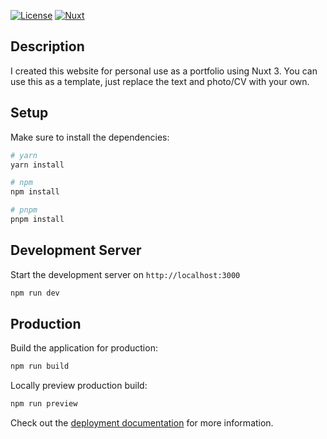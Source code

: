 [![License][license-src]][license-href]
[![Nuxt][nuxt-src]][nuxt-href]

## Description

I created this website for personal use as a portfolio using Nuxt 3. You can use this as a template, just replace the text and photo/CV with your own.

## Setup

Make sure to install the dependencies:

```bash
# yarn
yarn install

# npm
npm install

# pnpm
pnpm install
```

## Development Server

Start the development server on `http://localhost:3000`

```bash
npm run dev
```

## Production

Build the application for production:

```bash
npm run build
```

Locally preview production build:

```bash
npm run preview
```

Check out the [deployment documentation](https://nuxt.com/docs/getting-started/deployment) for more information.

[license-src]: https://img.shields.io/github/license/nuxt-modules/icon.svg?style=flat&colorA=18181B&colorB=28CF8D
[license-href]: https://github.com/RynerNO/portfolio-v2/blob/main/LICENSE
[nuxt-src]: https://img.shields.io/badge/Nuxt-18181B?logo=nuxt.js
[nuxt-href]: https://nuxt.com
